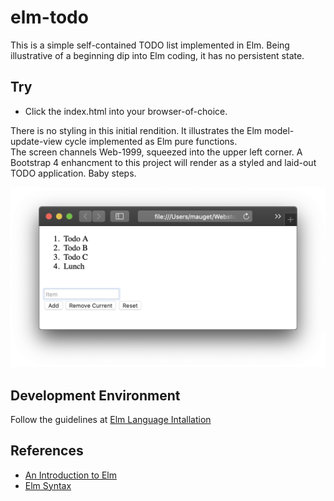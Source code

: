 # elm-todo
This is a simple self-contained TODO list implemented in Elm. Being illustrative
of a beginning dip into Elm coding, it has no persistent state.

## Try
+ Click the index.html into your browser-of-choice.  

There is no styling in this initial rendition. It illustrates
the Elm model-update-view cycle implemented as Elm pure functions.  
The screen channels Web-1999, squeezed into the upper left corner. 
A Bootstrap 4 enhancment to this project will 
render as a styled and laid-out TODO application. Baby steps.

![Raw todo image](doc/raw-todos.png)

## Development Environment 

Follow the guidelines at 
[Elm Language Intallation](https://guide.elm-lang.org/install.html)


## References

+ [An Introduction to Elm](https://guide.elm-lang.org/)
+ [Elm Syntax](https://elm-lang.org/docs/syntax#operators) 
